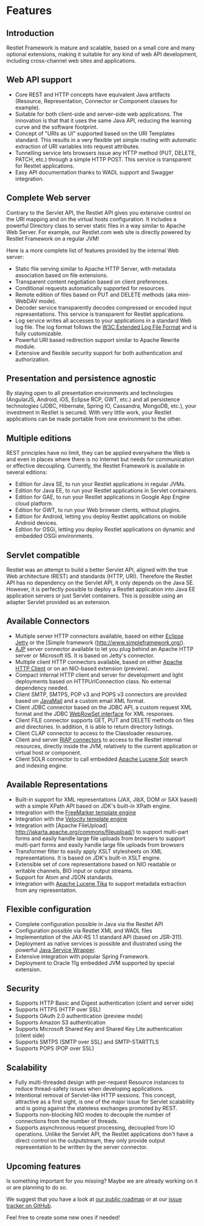 # Features

## Introduction

Restlet Framework is mature and scalable, based on a small core and many optional extensions, making it suitable for any kind of web API development, including cross-channel web sites and applications.

## Web API support

- Core REST and HTTP concepts have equivalent Java artifacts (Resource,
  Representation, Connector or Component classes for example).
- Suitable for both client-side and server-side web applications. The innovation is that that it uses the same Java API, reducing the learning curve and the software footprint.
- Concept of "URIs as UI" supported based on the URI Templates standard. This results in a very flexible yet simple routing with automatic extraction of URI variables into request attributes.
- Tunnelling service lets browsers issue any HTTP method (PUT, DELETE, PATCH, etc.) through a simple HTTP POST. This service is transparent for Restlet applications.
- Easy API documentation thanks to WADL support and Swagger integration.

## Complete Web server

Contrary to the Servlet API, the Restlet API gives you extensive control on the URI mapping and on the virtual hosts configuration. It includes a powerful Directory class to server static files in a way similar to Apache Web Server. For example, our Restlet.com web site is directly powered by Restlet Framework on a regular JVM!

Here is a more complete list of features provided by the internal Web server:

- Static file serving similar to Apache HTTP Server, with metadata association based on file extensions.
- Transparent content negotiation based on client preferences.
- Conditional requests automatically supported for resources.
- Remote edition of files based on PUT and DELETE methods (aka mini-WebDAV mode).
- Decoder service transparently decodes compressed or encoded input representations. This service is transparent for Restlet applications.
- Log service writes all accesses to your applications in a standard Web log file. The log format follows the [W3C Extended Log File Format](http://www.w3.org/TR/WD-logfile.html) and is fully customizable.
- Powerful URI based redirection support similar to Apache Rewrite module.
- Extensive and flexible security support for both authentication and authorization.

## Presentation and persistence agnostic

By staying open to all presentation environments and technologies (AngularJS, Android, iOS, Eclipse RCP, GWT, etc.) and all persistence technologies (JDBC, Hibernate, Spring IO, Cassandra, MongoDB, etc.), your investment in Restlet is secured. With very little work, your Restlet applications can be made portable from one environment to the other.

## Multiple editions

REST principles have no limit, they can be applied everywhere the Web is and even in places where there is no Internet but needs for communication or effective decoupling. Currently, the Restlet Framework is available in several editions:

- Edition for Java SE, to run your Restlet applications in regular JVMs.
- Edition for Java EE, to run your Restlet applications in Servlet containers.
- Edition for GAE, to run your Restlet applications in Google App Engine cloud platform.
- Edition for GWT, to run your Web browser clients, without plugins.
- Edition for Android, letting you deploy Restlet applications on mobile Android devices.
- Edition for OSGi, letting you deploy Restlet applications on dynamic and embedded OSGi environments.

## Servlet compatible

Restlet was an attempt to build a better Servlet API, aligned with the true Web architecture (REST) and standards (HTTP, URI). Therefore the Restlet API has no dependency on the Servlet API, it only depends on the Java SE. However, it is perfectly possible to deploy a Restlet application into Java EE application servers or just Servlet containers. This is possible using an adapter Servlet provided as an extension.

## Available Connectors

- Multiple server HTTP connectors available, based on either [Eclipse Jetty](http://www.eclipse.org/jetty/) or the [Simple framework (http://www.simpleframework.org/).
- [AJP](http://tomcat.apache.org/connectors-doc/) server connector available to let you plug behind an Apache HTTP server or Microsoft IIS. It is based on Jetty's connector.
- Multiple client HTTP connectors available, based on either [Apache HTTP Client](http://jakarta.apache.org/commons/httpclient/) or on an NIO-based extension (preview).
- Compact internal HTTP client and server for development and light deployments based on HTTPUrlConnection class. No external dependency needed.
- Client SMTP, SMTPS, POP v3 and POPS v3 connectors are provided based on [JavaMail](http://java.sun.com/products/javamail/) and a custom email XML format.
- Client JDBC connector based on the JDBC API, a custom request XML format and the JDBC [WebRowSet interface](http://java.sun.com/j2se/1.5.0/docs/api/javax/sql/rowset/WebRowSet.html) for XML responses.
- Client FILE connector supports GET, PUT and DELETE methods on files and directories. In addition, it is able to return directory listings.
- Client CLAP connector to access to the Classloader resources.
- Client and server [RIAP connectors](../core/base/connectors) to access to the Restlet internal resources, directly inside the JVM, relatively to the current application or virtual host or component.
- Client SOLR connector to call embedded [Apache Lucene Solr](http://lucene.apache.org/solr/)
  search and indexing engine.

## Available Representations

- Built-in support for XML representations (JAX, JibX, DOM or SAX
  based) with a simple XPath API based on JDK's built-in XPath engine.
- Integration with the [FreeMarker template engine](http://freemarker.org/)
- Integration with the [Velocity template engine](http://velocity.apache.org/)
- Integration with [Apache FileUpload] http://jakarta.apache.org/commons/fileupload/) to support multi-part forms and easily handle large file uploads from browsers
  to support multi-part forms and easily handle large file uploads from browsers
- Transformer filter to easily apply XSLT stylesheets on XML representations. It is based on JDK's built-in XSLT engine.
- Extensible set of core representations based on NIO readable or writable channels, BIO input or output streams.
- Support for Atom and JSON standards.
- Integration with [Apache Lucene Tika](http://lucene.apache.org/tika/) to support metadata extraction from any representation.

## Flexible configuration

- Complete configuration possible in Java via the Restlet API
- Configuration possible via Restlet XML and WADL files
- Implementation of the JAX-RS 1.1 standard API (based on JSR-311).
- Deployment as native services is possible and illustrated using the
  powerful [Java Service Wrapper](http://wrapper.tanukisoftware.org/).
- Extensive integration with popular Spring Framework.
- Deployment to Oracle 11g embedded JVM supported by special extension.

## Security

- Supports HTTP Basic and Digest authentication (client and server side)
- Supports HTTPS (HTTP over SSL)
- Supports OAuth 2.0 authentication (preview mode)
- Supports Amazon S3 authentication
- Supports Microsoft Shared Key and Shared Key Lite authentication (client side)
- Supports SMTPS (SMTP over SSL) and SMTP-STARTTLS
- Supports POPS (POP over SSL)

## Scalability

- Fully multi-threaded design with per-request Resource instances to reduce thread-safety issues when developing applications.
- Intentional removal of Servlet-like HTTP sessions. This concept, attractive as a first sight, is one of the major issue for Servlet scalability and is going against the stateless exchanges promoted by REST.
- Supports non-blocking NIO modes to decouple the number of connections from the number of threads.
- Supports asynchronous request processing, decoupled from IO operations. Unlike the Servlet API, the Restlet applications don't have a direct control on the outputstream, they only provide output representation to be written by the server connector.

## Upcoming features

Is something important for you missing? Maybe we are already working on
it or are planning to do so.

We suggest that you have a look at [our public roadmap](http://restlet.com/learn/roadmap) or at our [issue tracker on GitHub](https://github.com/restlet/restlet-framework-java/issues).

Feel free to create some new ones if needed!
